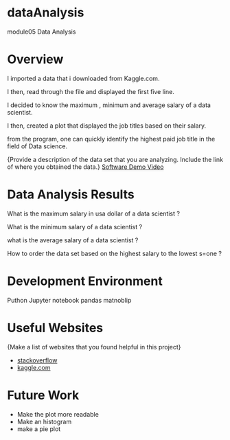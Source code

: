 # dataAnalysis
module05 Data Analysis
# Overview

I imported a data that i downloaded from Kaggle.com.

I then, read through the file and displayed the first five line. 

I decided to know the maximum , minimum and average salary of a data scientist.

I then, created a plot that displayed the job titles based on their salary. 

from the program, one can quickly identify the highest paid job title in the field of Data science. 

{Provide a description of the data set that you are analyzing.  Include the link of where you obtained the data.}
[Software Demo Video](https://youtu.be/95HCJHe_6MI)

# Data Analysis Results

What is the maximum salary in usa dollar of a data scientist ?

What is the minimum salary of a data scientist ?

what is the average salary of a data scientist ?

How to order the data set based on the highest salary to the lowest s=one ?

# Development Environment

Puthon
Jupyter notebook
pandas
matnoblip


# Useful Websites

{Make a list of websites that you found helpful in this project}
* [stackoverflow](https://stackoverflow.com/questions/51080491/matplotlib-how-to-change-figsize-for-double-bar-plot)
* [kaggle.com](https://www.kaggle.com/datasets/ruchi798/data-science-job-salaries?resource=download)

# Future Work
* Make the plot more readable
* Make an histogram
* make a pie plot
